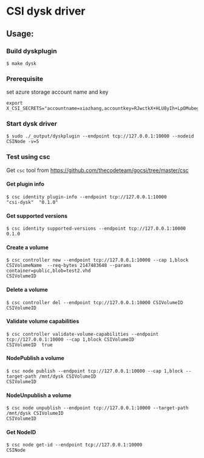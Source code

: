 # CSI dysk driver

## Usage:

### Build dyskplugin
```
$ make dysk
```

### Prerequisite
set azure storage account name and key
```
export X_CSI_SECRETS="accountname=xiazhang,accountkey=RJwctkX+HLU8yIh+LpOMubegRFDYKdvSv4sMbM/SOk8wugDVQ+DUEVxtpBskvgCDWUo3VvRemoved=="
```

### Start dysk driver
```
$ sudo ./_output/dyskplugin --endpoint tcp://127.0.0.1:10000 --nodeid CSINode -v=5
```

### Test using csc
Get ```csc``` tool from https://github.com/thecodeteam/gocsi/tree/master/csc

#### Get plugin info
```
$ csc identity plugin-info --endpoint tcp://127.0.0.1:10000
"csi-dysk"  "0.1.0"
```

#### Get supported versions
```
$ csc identity supported-versions --endpoint tcp://127.0.0.1:10000
0.1.0
```

#### Create a volume
```
$ csc controller new --endpoint tcp://127.0.0.1:10000 --cap 1,block CSIVolumeName  --req-bytes 2147483648 --params container=public,blob=test2.vhd
CSIVolumeID
```

#### Delete a volume
```
$ csc controller del --endpoint tcp://127.0.0.1:10000 CSIVolumeID
CSIVolumeID
```

#### Validate volume capabilities
```
$ csc controller validate-volume-capabilities --endpoint tcp://127.0.0.1:10000 --cap 1,block CSIVolumeID
CSIVolumeID  true
```

#### NodePublish a volume
```
$ csc node publish --endpoint tcp://127.0.0.1:10000 --cap 1,block --target-path /mnt/dysk CSIVolumeID
CSIVolumeID
```

#### NodeUnpublish a volume
```
$ csc node unpublish --endpoint tcp://127.0.0.1:10000 --target-path /mnt/dysk CSIVolumeID
CSIVolumeID
```

#### Get NodeID
```
$ csc node get-id --endpoint tcp://127.0.0.1:10000
CSINode
```

